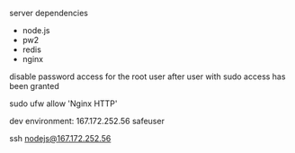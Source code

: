 server dependencies
- node.js
- pw2
- redis
- nginx


disable password access for the root user after user
with sudo access has been granted

sudo ufw allow 'Nginx HTTP'


dev environment:
167.172.252.56
safeuser

ssh nodejs@167.172.252.56

